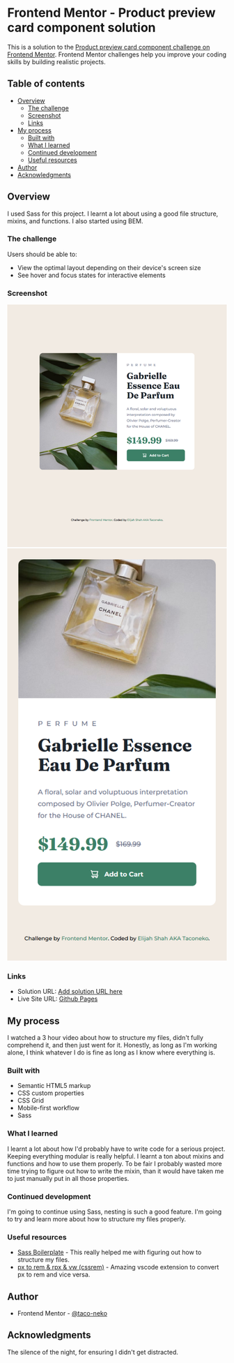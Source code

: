 # Frontend Mentor - Product preview card component solution

This is a solution to the [Product preview card component challenge on Frontend Mentor](https://www.frontendmentor.io/challenges/product-preview-card-component-GO7UmttRfa). Frontend Mentor challenges help you improve your coding skills by building realistic projects. 

## Table of contents

- [Overview](#overview)
  - [The challenge](#the-challenge)
  - [Screenshot](#screenshot)
  - [Links](#links)
- [My process](#my-process)
  - [Built with](#built-with)
  - [What I learned](#what-i-learned)
  - [Continued development](#continued-development)
  - [Useful resources](#useful-resources)
- [Author](#author)
- [Acknowledgments](#acknowledgments)

## Overview

I used Sass for this project. I learnt a lot about using a good file structure, mixins, and functions. I also started using BEM.

### The challenge

Users should be able to:

- View the optimal layout depending on their device's screen size
- See hover and focus states for interactive elements

### Screenshot

![](./images/screenshot-desktop.png)
![](./images/screenshot-mobile.png)

### Links

- Solution URL: [Add solution URL here](https://www.frontendmentor.io/solutions/product-preview-card-component-using-html-and-css-sass-V5i3ZT7rii)
- Live Site URL: [Github Pages](https://taco-neko.github.io/frontend-mentor-product-preview-card-challenge/)

## My process

I watched a 3 hour video about how to structure my files, didn't fully comprehend it, and then just went for it.
Honestly, as long as I'm working alone, I think whatever I do is fine as long as I know where everything is.

### Built with

- Semantic HTML5 markup
- CSS custom properties
- CSS Grid
- Mobile-first workflow
- Sass

### What I learned

I learnt a lot about how I'd probably have to write code for a serious project. Keeping everything modular is really helpful. I learnt a ton about mixins and functions and how to use them properly. To be fair I probably wasted more time trying to figure out how to write the mixin, than it would have taken me to just manually put in all those properties.

### Continued development

I'm going to continue using Sass, nesting is such a good feature. I'm going to try and learn more about how to structure my files properly.

### Useful resources

- [Sass Boilerplate](https://github.com/KittyGiraudel/sass-boilerplate) - This really helped me with figuring out how to structure my files.
- [px to rem & rpx & vw (cssrem)](https://marketplace.visualstudio.com/items?itemName=cipchk.cssrem) - Amazing vscode extension to convert px to rem and vice versa.

## Author

- Frontend Mentor - [@taco-neko](https://www.frontendmentor.io/profile/taco-neko)

## Acknowledgments

The silence of the night, for ensuring I didn't get distracted.
